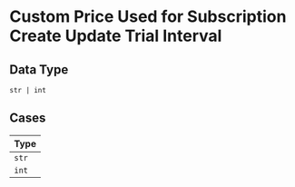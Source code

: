 
# Custom Price Used for Subscription Create Update Trial Interval

## Data Type

`str | int`

## Cases

| Type |
|  --- |
| `str` |
| `int` |

